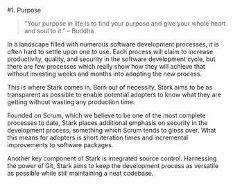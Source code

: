 #1. Purpose
>"Your purpose in life is to find your purpose and give your whole heart and soul to it." – Buddha

In a landscape filled with numerous software development processes, it is often hard to settle upon one to use. Each process will claim to increase productivity, quality, and security in the software development cycle, but there are few processes which really show how they will achieve that without investing weeks and months into adopting the new process.

This is where Stark comes in. Born out of necessity, Stark aims to be as transparent as possible to enable potential adopters to know what they are getting without wasting any production time.

Founded on Scrum, which we believe to be one of the most complete processes to date, Stark places additional emphasis on security in the development process, something which Scrum tends to gloss over. What this means for adopters is short iteration times and incremental improvements to software packages.

Another key component of Stark is integrated source control. Harnessing the power of Git, Stark aims to keep the development process as versatile as possible while still maintaining a neat codebase.